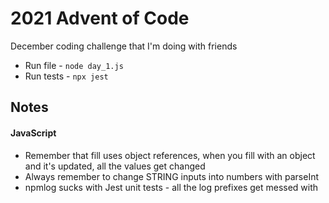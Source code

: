 # 2021 Advent of Code
December coding challenge that I'm doing with friends
- Run file - ```node day_1.js```
- Run tests - ```npx jest```

## Notes
#### JavaScript
- Remember that fill uses object references, when you fill with an object and it's updated, all the values get changed
- Always remember to change STRING inputs into numbers with parseInt
- npmlog sucks with Jest unit tests - all the log prefixes get messed with